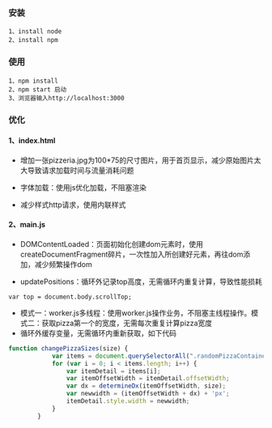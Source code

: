 ### 安装
```
1、install node
2、install npm
```

### 使用

```
1、npm install
2、npm start 启动
3、浏览器输入http://localhost:3000

```

### 优化

#### 1、index.html

* 增加一张pizzeria.jpg为100*75的尺寸图片，用于首页显示，减少原始图片太大导致请求加载时间与流量消耗问题

* 字体加载：使用js优化加载，不阻塞渲染

* 减少样式http请求，使用内联样式

#### 2、main.js

* DOMContentLoaded：页面初始化创建dom元素时，使用createDocumentFragment碎片，一次性加入所创建好元素，再往dom添加，减少频繁操作dom

* updatePositions：循环外记录top高度，无需循环内重复计算，导致性能损耗
```
var top = document.body.scrollTop;
```

* 模式一：worker.js多线程：使用worker.js操作业务，不阻塞主线程操作。模式二：获取pizza第一个的宽度，无需每次重复计算pizza宽度
* 循环外缓存变量，无需循环内重新获取，如下代码
```js
function changePizzaSizes(size) {
            var items = document.querySelectorAll(".randomPizzaContainer");
            for (var i = 0; i < items.length; i++) {
                var itemDetail = items[i];
                var itemOffsetWidth = itemDetail.offsetWidth;
                var dx = determineDx(itemOffsetWidth, size);
                var newwidth = (itemOffsetWidth + dx) + 'px';
                itemDetail.style.width = newwidth;
            }
        }
```





